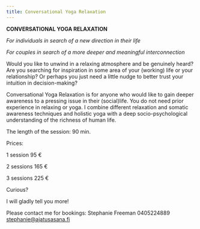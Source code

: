 ```yaml
---
title: Conversational Yoga Relaxation
---
```


**CONVERSATIONAL YOGA RELAXATION**

*For individuals in search of a new direction in their life*

*For couples in search of a more deeper and meaningful interconnection* 

Would you like to unwind in a relaxing atmosphere and be genuinely heard?  Are you searching for inspiration in some area of your (working) life or your relationship?  Or perhaps you just need a little nudge to better trust your intuition in decision-making? 

Conversational Yoga Relaxation is for anyone who would like to gain deeper awareness to a pressing issue in their (social)life. You do not need prior experience in relaxing or yoga. I combine different relaxation and somatic awareness techniques and holistic yoga with a deep socio-psychological understanding of the richness of human life.


The length of the session: 90 min.


Prices:

1 session 95 €

2 sessions 165 €

3 sessions 225 €


Curious?

I will gladly tell you more!

Please contact me for bookings: 
Stephanie Freeman
0405224889 
stephanie@ajatusasana.fi
